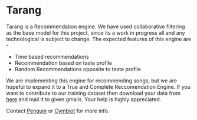 # Tarang
Tarang is a Recommendation engine. 
We have used collaborative filtering as the base model for this project, since its a work in progress all and any technological is subject to change.
The expected features of this engine are -
* Time based recommendations
* Recommendation based on taste profile
* Random Recommendations opposite to taste profile

We are implementing this engine for recommending songs, but we are hopeful to expand it to a True and Complete Reccomendation Engine.
If you want to contribute to our training dataset then download your data from [here](https://www.spotify.com/in-en/account/privacy/) and mail it to given gmails.
Your help is highly appreciated.

Contact [Penguin](mailto:ishanjaiswal370@gmail.com) or [Cymbiot](mailto:agniveshkumar15@gmail.com) for more info.
